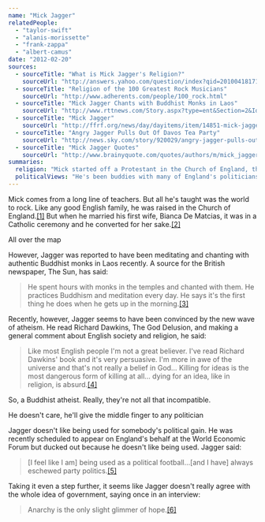 ```yaml
---
name: "Mick Jagger"
relatedPeople:
  - "taylor-swift"
  - "alanis-morissette"
  - "frank-zappa"
  - "albert-camus"
date: "2012-02-20"
sources:
  - sourceTitle: "What is Mick Jagger's Religion?"
    sourceUrl: "http://answers.yahoo.com/question/index?qid=20100418171952AAjOTaq"
  - sourceTitle: "Religion of the 100 Greatest Rock Musicians"
    sourceUrl: "http://www.adherents.com/people/100_rock.html"
  - sourceTitle: "Mick Jagger Chants with Buddhist Monks in Laos"
    sourceUrl: "http://www.rttnews.com/Story.aspx?type=ent&Section=2&Id=1423883&SM=1"
  - sourceTitle: "Mick Jagger"
    sourceUrl: "http://ffrf.org/news/day/dayitems/item/14851-mick-jagger"
  - sourceTitle: "Angry Jagger Pulls Out Of Davos Tea Party"
    sourceUrl: "http://news.sky.com/story/920029/angry-jagger-pulls-out-of-davos-tea-party"
  - sourceTitle: "Mick Jagger Quotes"
    sourceUrl: "http://www.brainyquote.com/quotes/authors/m/mick_jagger.html"
summaries:
  religion: "Mick started off a Protestant in the Church of England, then converted to Catholicism for his first wife, now he's hanging out with Buddhist monks in Southeast Asia."
  politicalViews: "He's been buddies with many of England's politicians and was even knighted by the Queen but has expressed an interest in anarchism."
---
```


Mick comes from a long line of teachers. But all he's taught was the world to rock. Like any good English family, he was raised in the Church of England.<a class="source-citation" href="#http%3A%2F%2Fanswers.yahoo.com%2Fquestion%2Findex%3Fqid%3D20100418171952AAjOTaq" title="What is Mick Jagger&apos;s Religion?">[1]</a> But when he married his first wife, Bianca De Matcias, it was in a Catholic ceremony and he converted for her sake.<a class="source-citation" href="#http%3A%2F%2Fwww.adherents.com%2Fpeople%2F100_rock.html" title="Religion of the 100 Greatest Rock Musicians">[2]</a>

All over the map

However, Jagger was reported to have been meditating and chanting with authentic Buddhist monks in Laos recently. A source for the British newspaper, The Sun, has said:

>He spent hours with monks in the temples and chanted with them. He practices Buddhism and meditation every day. He says it's the first thing he does when he gets up in the morning.<a class="source-citation" href="#http%3A%2F%2Fwww.rttnews.com%2FStory.aspx%3Ftype%3Dent%26Section%3D2%26Id%3D1423883%26SM%3D1" title="Mick Jagger Chants with Buddhist Monks in Laos">[3]</a>

Recently, however, Jagger seems to have been convinced by the new wave of atheism. He read Richard Dawkins, The God Delusion, and making a general comment about English society and religion, he said:

>Like most English people I'm not a great believer. I've read Richard Dawkins' book and it's very persuasive. I'm more in awe of the universe and that's not really a belief in God… Killing for ideas is the most dangerous form of killing at all… dying for an idea, like in religion, is absurd.<a class="source-citation" href="#http%3A%2F%2Fffrf.org%2Fnews%2Fday%2Fdayitems%2Fitem%2F14851-mick-jagger" title="Mick Jagger">[4]</a>

So, a Buddhist atheist. Really, they're not all that incompatible.

He doesn't care, he'll give the middle finger to any politician

Jagger doesn't like being used for somebody's political gain. He was recently scheduled to appear on England's behalf at the World Economic Forum but ducked out because he doesn't like being used. Jagger said:

>[I feel like I am] being used as a political football…[and I have] always eschewed party politics.<a class="source-citation" href="#http%3A%2F%2Fnews.sky.com%2Fstory%2F920029%2Fangry-jagger-pulls-out-of-davos-tea-party" title="Angry Jagger Pulls Out Of Davos Tea Party">[5]</a>

Taking it even a step further, it seems like Jagger doesn't really agree with the whole idea of government, saying once in an interview:

>Anarchy is the only slight glimmer of hope.<a class="source-citation" href="#http%3A%2F%2Fwww.brainyquote.com%2Fquotes%2Fauthors%2Fm%2Fmick_jagger.html" title="Mick Jagger Quotes">[6]</a>
